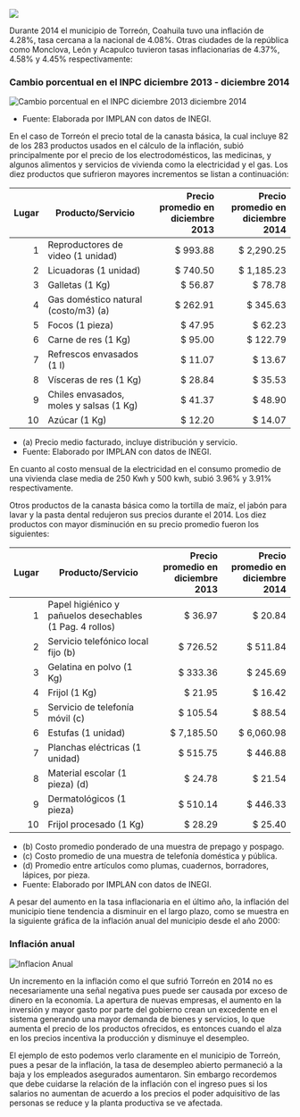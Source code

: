 
<span class="contenido-imagen-previa"><img class="img-responsive" src="tasa-inflacion-precios-torreon-2014/imagen.jpg"></span>

Durante 2014 el municipio de Torreón, Coahuila tuvo una inflación de 4.28%, tasa cercana a la nacional de 4.08%. Otras ciudades de la república como Monclova, León y Acapulco tuvieron tasas inflacionarias de 4.37%, 4.58% y 4.45% respectivamente:

<div style="clear:left;"></div>

### Cambio porcentual en el INPC diciembre 2013 - diciembre 2014

<img class="img-responsive" src="tasa-inflacion-precios-torreon-2014/cambio-porcentual-inpc-2014.png" alt="Cambio porcentual en el INPC diciembre 2013 diciembre 2014">

* Fuente: Elaborada por IMPLAN con datos de INEGI.

En el caso de Torreón el precio total de la canasta básica, la cual incluye 82 de los 283 productos usados en el cálculo de la inflación, subió principalmente por el precio de los electrodomésticos, las medicinas, y algunos alimentos y servicios de vivienda como la electricidad y el gas. Los diez productos que sufrieron mayores incrementos se listan a continuación:

Lugar | Producto/Servicio                        | Precio promedio en diciembre 2013 | Precio promedio en diciembre 2014
-----:|------------------------------------------|----------------------------------:|----------------------------------:
    1 | Reproductores de video (1 unidad)        |                          $ 993.88 |                        $ 2,290.25
    2 | Licuadoras (1 unidad)                    |                          $ 740.50 |                        $ 1,185.23
    3 | Galletas (1 Kg)                          |                           $ 56.87 |                           $ 78.78
    4 | Gas doméstico natural (costo/m3) (a)     |                          $ 262.91 |                          $ 345.63
    5 | Focos (1 pieza)                          |                           $ 47.95 |                           $ 62.23
    6 | Carne de res (1 Kg)                      |                           $ 95.00 |                          $ 122.79
    7 | Refrescos envasados (1 l)                |                           $ 11.07 |                           $ 13.67
    8 | Vísceras de res (1 Kg)                   |                           $ 28.84 |                           $ 35.53
    9 | Chiles envasados, moles y salsas (1 Kg)  |                           $ 41.37 |                           $ 48.90
   10 | Azúcar (1 Kg)                            |                           $ 12.20 |                           $ 14.07

* (a) Precio medio facturado, incluye distribución y servicio.
* Fuente: Elaborado por IMPLAN con datos de INEGI.

En cuanto al costo mensual de la electricidad en el consumo promedio de una vivienda clase media de 250 Kwh y 500 kwh, subió 3.96% y 3.91% respectivamente.

Otros productos de la canasta básica como la tortilla de maíz, el jabón para lavar y la pasta dental redujeron sus precios durante el 2014. Los diez productos con mayor disminución en su precio promedio fueron los siguientes:

Lugar | Producto/Servicio                                        | Precio promedio en diciembre 2013 | Precio promedio en diciembre 2014
-----:|----------------------------------------------------------|----------------------------------:|----------------------------------:
    1 | Papel higiénico y pañuelos desechables (1 Pag. 4 rollos) |                           $ 36.97 |                           $ 20.84
    2 | Servicio telefónico local fijo (b)                       |                          $ 726.52 |                          $ 511.84
    3 | Gelatina en polvo (1 Kg)                                 |                          $ 333.36 |                          $ 245.69
    4 | Frijol (1 Kg)                                            |                           $ 21.95 |                           $ 16.42
    5 | Servicio de telefonía móvil (c)                          |                          $ 105.54 |                           $ 88.54
    6 | Estufas (1 unidad)                                       |                        $ 7,185.50 |                        $ 6,060.98
    7 | Planchas eléctricas (1 unidad)                           |                          $ 515.75 |                          $ 446.88
    8 | Material escolar (1 pieza) (d)                           |                           $ 24.78 |                           $ 21.54
    9 | Dermatológicos (1 pieza)                                 |                          $ 510.14 |                          $ 446.33
   10 | Frijol procesado (1 Kg)                                  |                           $ 28.29 |                           $ 25.40

* (b) Costo promedio ponderado de una muestra de prepago y pospago.
* (c) Costo promedio de una muestra de telefonía doméstica y pública.
* (d) Promedio entre artículos como plumas, cuadernos, borradores, lápices, por pieza.
* Fuente: Elaborado por IMPLAN con datos de INEGI.

A pesar del aumento en la tasa inflacionaria en el último año, la inflación del municipio tiene tendencia a disminuir en el largo plazo, como se muestra en la siguiente gráfica de la inflación anual del municipio desde el año 2000:

### Inflación anual

<img class="img-responsive" src="tasa-inflacion-precios-torreon-2014/inflacion-anual-torreon-nacional.png" alt="Inflacion Anual">

Un incremento en la inflación como el que sufrió Torreón en 2014 no es necesariamente una señal negativa pues puede ser causada por exceso de dinero en la economía. La apertura de nuevas empresas, el aumento en la inversión y mayor gasto por parte del gobierno crean un excedente en el sistema generando una mayor demanda de bienes y servicios, lo que aumenta el precio de los productos ofrecidos, es entonces cuando el alza en los precios incentiva la producción y disminuye el desempleo.

El ejemplo de esto podemos verlo claramente en el municipio de Torreón, pues a pesar de la inflación, la tasa de desempleo abierto permaneció a la baja y los empleados asegurados aumentaron. Sin embargo recordemos que debe cuidarse la relación de la inflación con el ingreso pues si los salarios no aumentan de acuerdo a los precios el poder adquisitivo de las personas se reduce y la planta productiva se ve afectada.
